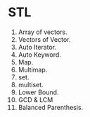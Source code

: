 # STL
1. Array of vectors.
2. Vectors of Vector.
3. Auto Iterator.
4. Auto Keyword.
5. Map.
6. Multimap.
7. set.
8. multiset.
9. Lower Bound.
10. GCD & LCM
11. Balanced Parenthesis.